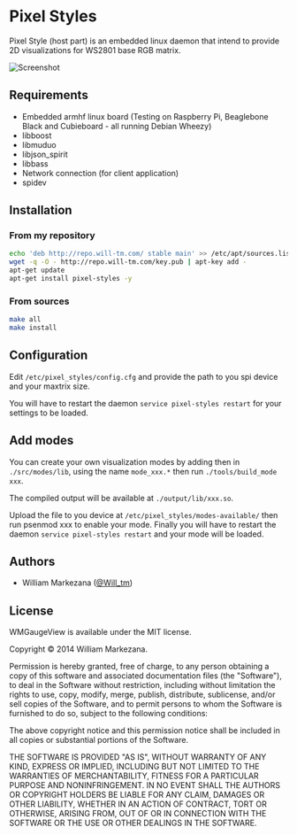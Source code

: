 # Pixel Styles

Pixel Style (host part) is an embedded linux daemon that intend to provide 2D visualizations for WS2801 base RGB matrix.

![Screenshot](http://download.will-tm.com/spectrum.png)

## Requirements
* Embedded armhf linux board (Testing on Raspberry Pi, Beaglebone Black and Cubieboard - all running Debian Wheezy)
* libboost
* libmuduo
* libjson_spirit
* libbass
* Network connection (for client application)
* spidev

## Installation

### From my repository
``` bash
echo 'deb http://repo.will-tm.com/ stable main' >> /etc/apt/sources.list
wget -q -O - http://repo.will-tm.com/key.pub | apt-key add -
apt-get update
apt-get install pixel-styles -y

```

### From sources
``` bash
make all
make install
```

## Configuration

Edit `/etc/pixel_styles/config.cfg` and provide the path to you spi device and your maxtrix size.

You will have to restart the daemon `service pixel-styles restart` for your settings to be loaded. 

## Add modes

You can create your own visualization modes by adding then in `./src/modes/lib`, using the name `mode_xxx.*` then run `./tools/build_mode xxx`.

The compiled output will be available at `./output/lib/xxx.so`.

Upload the file to you device at `/etc/pixel_styles/modes-available/` then run psenmod xxx to enable your mode.
Finally you will have to restart the daemon `service pixel-styles restart` and your mode will be loaded.

## Authors

* William Markezana ([@Will_tm](https://twitter.com/Will_tm))

## License

WMGaugeView is available under the MIT license.

Copyright © 2014 William Markezana.

Permission is hereby granted, free of charge, to any person obtaining a copy of this software and associated documentation files (the "Software"), to deal in the Software without restriction, including without limitation the rights to use, copy, modify, merge, publish, distribute, sublicense, and/or sell copies of the Software, and to permit persons to whom the Software is furnished to do so, subject to the following conditions:

The above copyright notice and this permission notice shall be included in all copies or substantial portions of the Software.

THE SOFTWARE IS PROVIDED "AS IS", WITHOUT WARRANTY OF ANY KIND, EXPRESS OR IMPLIED, INCLUDING BUT NOT LIMITED TO THE WARRANTIES OF MERCHANTABILITY, FITNESS FOR A PARTICULAR PURPOSE AND NONINFRINGEMENT. IN NO EVENT SHALL THE AUTHORS OR COPYRIGHT HOLDERS BE LIABLE FOR ANY CLAIM, DAMAGES OR OTHER LIABILITY, WHETHER IN AN ACTION OF CONTRACT, TORT OR OTHERWISE, ARISING FROM, OUT OF OR IN CONNECTION WITH THE SOFTWARE OR THE USE OR OTHER DEALINGS IN THE SOFTWARE.

